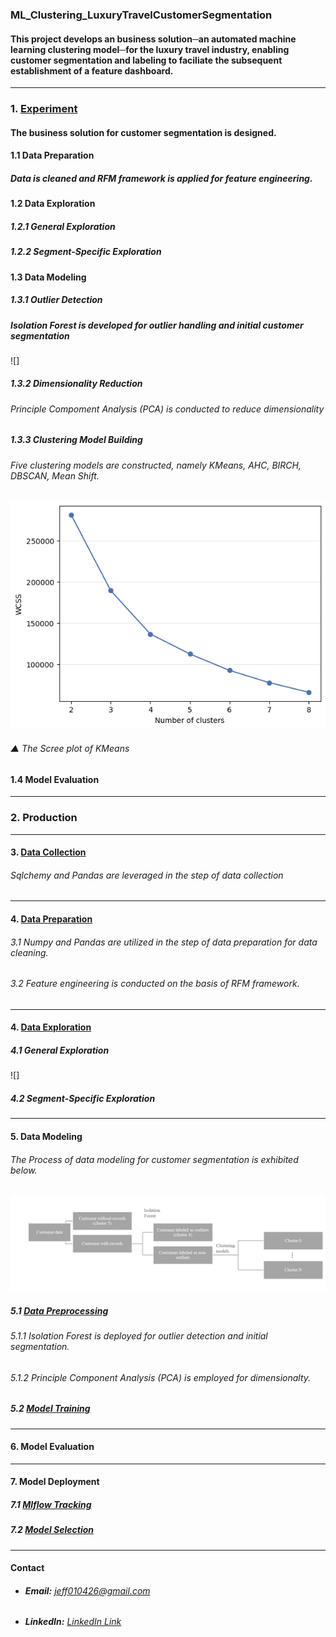 ### **ML_Clustering_LuxuryTravelCustomerSegmentation**
#### This project develops an business solution─an automated machine learning clustering model─for the luxury travel industry, enabling customer segmentation and labeling to faciliate the subsequent establishment of a feature dashboard.

---
### 1. [Experiment](Code/experiment.ipynb)
#### The business solution for customer segmentation is designed.

#### 1.1 Data Preparation
##### Data is cleaned and RFM framework is applied for feature engineering.

#### 1.2 Data Exploration
##### 1.2.1 General Exploration
##### 1.2.2 Segment-Specific Exploration

#### 1.3 Data Modeling
##### 1.3.1 Outlier Detection
##### Isolation Forest is developed for outlier handling and initial customer segmentation
![]
##### 1.3.2 Dimensionality Reduction
###### Principle Compoment Analysis (PCA) is conducted to reduce dimensionality
##### 1.3.3 Clustering Model Building
###### Five clustering models are constructed, namely KMeans, AHC, BIRCH, DBSCAN, Mean Shift.
![](Image/Screeplot_KMeans.png)
###### ▲ The Scree plot of KMeans

#### 1.4 Model Evaluation

---
### 2. Production

---
#### 3. [Data Collection](Code/data_collection.py)
###### Sqlchemy and Pandas are leveraged in the step of data collection

---
#### 4. [Data Preparation](Code/data_preparation.py)
###### 3.1 Numpy and Pandas are utilized in the step of data preparation for data cleaning.
###### 3.2 Feature engineering is conducted on the basis of RFM framework.

---
#### 4. [Data Exploration](Code/data_exploration.py)
##### 4.1 General Exploration
![]

##### 4.2 Segment-Specific Exploration

---
#### 5. Data Modeling
###### The Process of data modeling for customer segmentation is exhibited below.
![](Image/CustomerSegmentation_Workflow.png)

##### 5.1 [Data Preprocessing](Code/data_preprocessing.py)
###### 5.1.1 Isolation Forest is deployed for outlier detection and initial segmentation.
###### 5.1.2 Principle Component Analysis (PCA) is employed for dimensionalty.

##### 5.2 [Model Training](Code/model_training.py)

---
#### 6. Model Evaluation

---
#### 7. Model Deployment

##### 7.1 [Mlflow Tracking](Code/mlflow_tracking.py)
##### 7.2 [Model Selection](Code/model_selection.py)

---
#### **Contact**
- ###### **Email:** jeff010426@gmail.com
- ###### **LinkedIn:** [LinkedIn Link](https://www.linkedin.com/in/chih-peng-javen-li-7b35561b9/)

